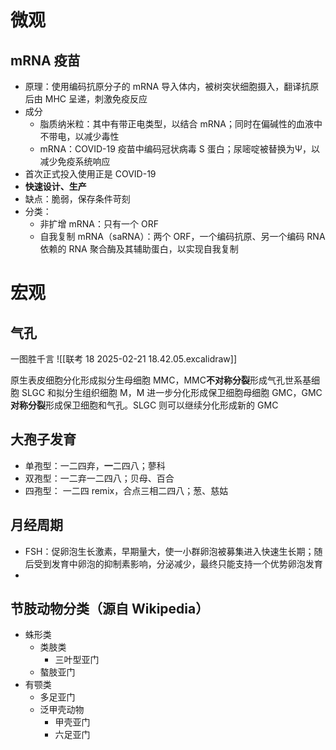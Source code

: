 # 微观
## mRNA 疫苗
- 原理：使用编码抗原分子的 mRNA 导入体内，被树突状细胞摄入，翻译抗原后由 MHC 呈递，刺激免疫反应
- 成分
	- 脂质纳米粒：其中有带正电类型，以结合 mRNA；同时在偏碱性的血液中不带电，以减少毒性
	- mRNA：COVID-19 疫苗中编码冠状病毒 S 蛋白；尿嘧啶被替换为Ψ，以减少免疫系统响应
- 首次正式投入使用正是 COVID-19
- **快速设计、生产**
- 缺点：脆弱，保存条件苛刻
- 分类：
	- 非扩增 mRNA：只有一个 ORF
	- 自我复制 mRNA（saRNA）：两个 ORF，一个编码抗原、另一个编码 RNA 依赖的 RNA 聚合酶及其辅助蛋白，以实现自我复制
# 宏观
## 气孔
一图胜千言
![[联考 18 2025-02-21 18.42.05.excalidraw]]

原生表皮细胞分化形成拟分生母细胞 MMC，MMC**不对称分裂**形成气孔世系基细胞 SLGC 和拟分生组织细胞 M，M 进一步分化形成保卫细胞母细胞 GMC，GMC**对称分裂**形成保卫细胞和气孔。SLGC 则可以继续分化形成新的 GMC
## 大孢子发育
- 单孢型：一二四弃，**一**二四八；蓼科
- 双孢型：一二弃一二四八；贝母、百合
- 四孢型： 一二四 remix，合点三相二四八；葱、慈姑
## 月经周期
- FSH：促卵泡生长激素，早期量大，使一小群卵泡被募集进入快速生长期；随后受到发育中卵泡的抑制素影响，分泌减少，最终只能支持一个优势卵泡发育
- 
## 节肢动物分类（源自 Wikipedia）
- 蛛形类
	- 类肢类
		- 三叶型亚门
	- 螯肢亚门
- 有颚类
	- 多足亚门
	- 泛甲壳动物
		- 甲壳亚门
		- 六足亚门

